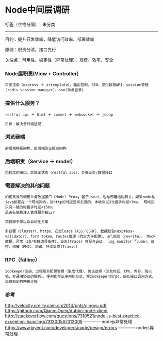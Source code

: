 # Node中间层调研

标签（空格分隔）： 未分类

---

目的：提升开发效率，降低访问效率、部署效率

原则：职责分清，接口先行

关注点：可用性、稳定性（异常处理）、规模、效率、安全

### Node层职责(View + Controller)

    页面渲染（express ＋ artemplate）、路由控制、SEO、提供数据API、session管理(redis session manager)、sso(单点登录)

### 提供什么服务？

    restful api ＋ html ＋ commet ＋ websocket ＋ jsonp

    目标：解决多终端适配

### 浏览器端

    前后端模板同构、前后端验证规则同构

### 后端职责（Service ＋ model）

    粗粒度的接口，后端无状态（restful api），负责业务/数据接口

### 需要解决的其他问题

    如何高效的调用业务数据接口（Model Proxy 基于json），也与部署结构有关，如果node与java部署在一个局域网内，则http的时延是可忍受的，本地测试3次握手时延<7ms， 局域网只有一跳的时握手时延<15ms。
    是否有依赖注入管理服务接口？

    项目脚手架以及自动化方案

    多线程（cluster）、https、安全lusca（XSS／CSRF）、数据校验(express-validator)、form token、routes管理（约定大于配置）、url规划（rewrite）、 Mock数据、异常（IO/参数边界条件）、日志(tracer 可配合pm2， log monitor flume)、监控、部署（PM2）、测试、持续集成(Travis)


### RPC（falline）

    zookeeper注册、远程服务配置管理（生成代理）、协议选择（涉及时延、CPU、内存、防火墙、非通用协议的解析）、序列化与反序列化方式、非zookeeper的rpc、简化接口调用方式、高效稳定的网络连接

### 参考
http://velocity.oreilly.com.cn/2014/ppts/qingyu.pdf
https://github.com/QianmiOpen/dubbo-node-client
http://stackoverflow.com/questions/7310521/node-js-best-practice-exception-handling/7313005#7313005 ———— nodejs异常处理
https://www.joyent.com/developers/node/design/errors  ———— nodejs异常处理
